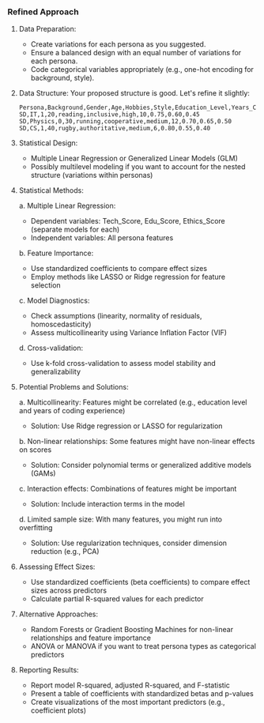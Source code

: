 ### Refined Approach

1. Data Preparation:
   - Create variations for each persona as you suggested.
   - Ensure a balanced design with an equal number of variations for each persona.
   - Code categorical variables appropriately (e.g., one-hot encoding for background, style).

2. Data Structure:
   Your proposed structure is good. Let's refine it slightly:

   ```
   Persona,Background,Gender,Age,Hobbies,Style,Education_Level,Years_Coding,Tech_Score,Edu_Score,Ethics_Score
   SD,IT,1,20,reading,inclusive,high,10,0.75,0.60,0.45
   SD,Physics,0,30,running,cooperative,medium,12,0.70,0.65,0.50
   SD,CS,1,40,rugby,authoritative,medium,6,0.80,0.55,0.40
   ```

3. Statistical Design:
   - Multiple Linear Regression or Generalized Linear Models (GLM)
   - Possibly multilevel modeling if you want to account for the nested structure (variations within personas)

4. Statistical Methods:

   a. Multiple Linear Regression:
      - Dependent variables: Tech_Score, Edu_Score, Ethics_Score (separate models for each)
      - Independent variables: All persona features

   b. Feature Importance:
      - Use standardized coefficients to compare effect sizes
      - Employ methods like LASSO or Ridge regression for feature selection

   c. Model Diagnostics:
      - Check assumptions (linearity, normality of residuals, homoscedasticity)
      - Assess multicollinearity using Variance Inflation Factor (VIF)

   d. Cross-validation:
      - Use k-fold cross-validation to assess model stability and generalizability

5. Potential Problems and Solutions:

   a. Multicollinearity: Features might be correlated (e.g., education level and years of coding experience)
      - Solution: Use Ridge regression or LASSO for regularization

   b. Non-linear relationships: Some features might have non-linear effects on scores
      - Solution: Consider polynomial terms or generalized additive models (GAMs)

   c. Interaction effects: Combinations of features might be important
      - Solution: Include interaction terms in the model

   d. Limited sample size: With many features, you might run into overfitting
      - Solution: Use regularization techniques, consider dimension reduction (e.g., PCA)

6. Assessing Effect Sizes:
   - Use standardized coefficients (beta coefficients) to compare effect sizes across predictors
   - Calculate partial R-squared values for each predictor

7. Alternative Approaches:
   - Random Forests or Gradient Boosting Machines for non-linear relationships and feature importance
   - ANOVA or MANOVA if you want to treat persona types as categorical predictors

8. Reporting Results:
   - Report model R-squared, adjusted R-squared, and F-statistic
   - Present a table of coefficients with standardized betas and p-values
   - Create visualizations of the most important predictors (e.g., coefficient plots)


